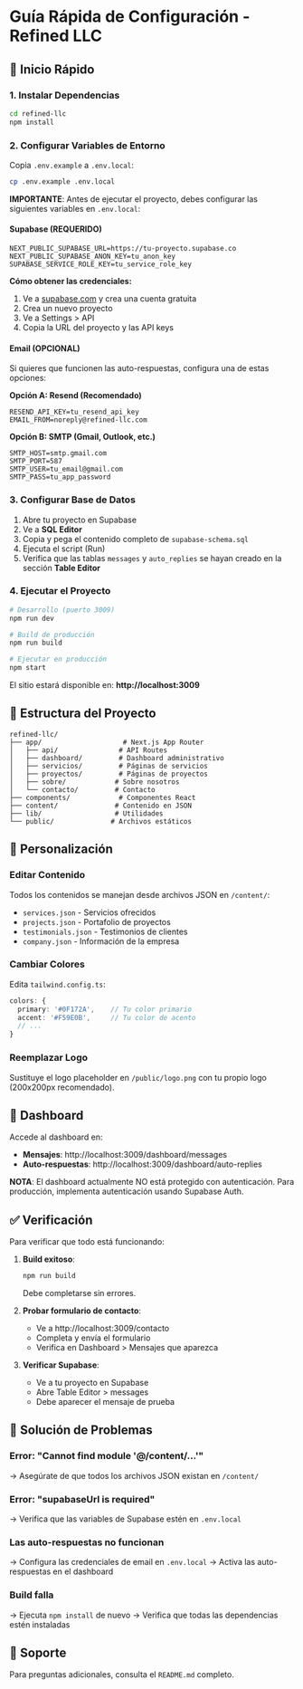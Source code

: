 # Guía Rápida de Configuración - Refined LLC

## 🚀 Inicio Rápido

### 1. Instalar Dependencias
```bash
cd refined-llc
npm install
```

### 2. Configurar Variables de Entorno

Copia `.env.example` a `.env.local`:
```bash
cp .env.example .env.local
```

**IMPORTANTE**: Antes de ejecutar el proyecto, debes configurar las siguientes variables en `.env.local`:

#### Supabase (REQUERIDO)
```env
NEXT_PUBLIC_SUPABASE_URL=https://tu-proyecto.supabase.co
NEXT_PUBLIC_SUPABASE_ANON_KEY=tu_anon_key
SUPABASE_SERVICE_ROLE_KEY=tu_service_role_key
```

**Cómo obtener las credenciales:**
1. Ve a [supabase.com](https://supabase.com) y crea una cuenta gratuita
2. Crea un nuevo proyecto
3. Ve a Settings > API
4. Copia la URL del proyecto y las API keys

#### Email (OPCIONAL)
Si quieres que funcionen las auto-respuestas, configura una de estas opciones:

**Opción A: Resend (Recomendado)**
```env
RESEND_API_KEY=tu_resend_api_key
EMAIL_FROM=noreply@refined-llc.com
```

**Opción B: SMTP (Gmail, Outlook, etc.)**
```env
SMTP_HOST=smtp.gmail.com
SMTP_PORT=587
SMTP_USER=tu_email@gmail.com
SMTP_PASS=tu_app_password
```

### 3. Configurar Base de Datos

1. Abre tu proyecto en Supabase
2. Ve a **SQL Editor**
3. Copia y pega el contenido completo de `supabase-schema.sql`
4. Ejecuta el script (Run)
5. Verifica que las tablas `messages` y `auto_replies` se hayan creado en la sección **Table Editor**

### 4. Ejecutar el Proyecto

```bash
# Desarrollo (puerto 3009)
npm run dev

# Build de producción
npm run build

# Ejecutar en producción
npm start
```

El sitio estará disponible en: **http://localhost:3009**

## 📂 Estructura del Proyecto

```
refined-llc/
├── app/                    # Next.js App Router
│   ├── api/               # API Routes
│   ├── dashboard/         # Dashboard administrativo
│   ├── servicios/         # Páginas de servicios
│   ├── proyectos/         # Páginas de proyectos
│   ├── sobre/            # Sobre nosotros
│   └── contacto/         # Contacto
├── components/            # Componentes React
├── content/              # Contenido en JSON
├── lib/                  # Utilidades
└── public/              # Archivos estáticos
```

## 🎨 Personalización

### Editar Contenido

Todos los contenidos se manejan desde archivos JSON en `/content/`:
- `services.json` - Servicios ofrecidos
- `projects.json` - Portafolio de proyectos
- `testimonials.json` - Testimonios de clientes
- `company.json` - Información de la empresa

### Cambiar Colores

Edita `tailwind.config.ts`:
```typescript
colors: {
  primary: '#0F172A',    // Tu color primario
  accent: '#F59E0B',     // Tu color de acento
  // ...
}
```

### Reemplazar Logo

Sustituye el logo placeholder en `/public/logo.png` con tu propio logo (200x200px recomendado).

## 📱 Dashboard

Accede al dashboard en:
- **Mensajes**: http://localhost:3009/dashboard/messages
- **Auto-respuestas**: http://localhost:3009/dashboard/auto-replies

**NOTA**: El dashboard actualmente NO está protegido con autenticación. Para producción, implementa autenticación usando Supabase Auth.

## ✅ Verificación

Para verificar que todo está funcionando:

1. **Build exitoso**:
   ```bash
   npm run build
   ```
   Debe completarse sin errores.

2. **Probar formulario de contacto**:
   - Ve a http://localhost:3009/contacto
   - Completa y envía el formulario
   - Verifica en Dashboard > Mensajes que aparezca

3. **Verificar Supabase**:
   - Ve a tu proyecto en Supabase
   - Abre Table Editor > messages
   - Debe aparecer el mensaje de prueba

## 🐛 Solución de Problemas

### Error: "Cannot find module '@/content/...'"
→ Asegúrate de que todos los archivos JSON existan en `/content/`

### Error: "supabaseUrl is required"
→ Verifica que las variables de Supabase estén en `.env.local`

### Las auto-respuestas no funcionan
→ Configura las credenciales de email en `.env.local`
→ Activa las auto-respuestas en el dashboard

### Build falla
→ Ejecuta `npm install` de nuevo
→ Verifica que todas las dependencias estén instaladas

## 📧 Soporte

Para preguntas adicionales, consulta el `README.md` completo.




